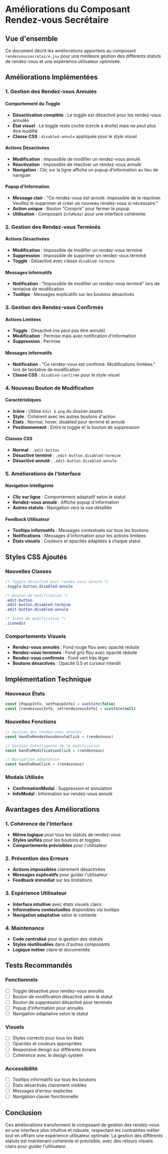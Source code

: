 # Améliorations du Composant Rendez-vous Secrétaire

## Vue d'ensemble
Ce document décrit les améliorations apportées au composant `rendezvoussecretaire.jsx` pour une meilleure gestion des différents statuts de rendez-vous et une expérience utilisateur optimisée.

## Améliorations Implémentées

### 1. Gestion des Rendez-vous Annulés

#### Comportement du Toggle
- **Désactivation complète** : Le toggle est désactivé pour les rendez-vous annulés
- **État visuel** : Le toggle reste coché (cercle à droite) mais ne peut plus être modifié
- **Classe CSS** : `disabled-annule` appliquée pour le style visuel

#### Actions Désactivées
- **Modification** : Impossible de modifier un rendez-vous annulé
- **Réactivation** : Impossible de réactiver un rendez-vous annulé
- **Navigation** : Clic sur la ligne affiche un popup d'information au lieu de naviguer

#### Popup d'Information
- **Message clair** : "Ce rendez-vous est annulé. Impossible de le réactiver. Veuillez le supprimer et créer un nouveau rendez-vous si nécessaire."
- **Action unique** : Bouton "Compris" pour fermer le popup
- **Utilisation** : Composant `InfoModal` pour une interface cohérente

### 2. Gestion des Rendez-vous Terminés

#### Actions Désactivées
- **Modification** : Impossible de modifier un rendez-vous terminé
- **Suppression** : Impossible de supprimer un rendez-vous terminé
- **Toggle** : Désactivé avec classe `disabled-termine`

#### Messages Informatifs
- **Notification** : "Impossible de modifier un rendez-vous terminé" lors de tentative de modification
- **Tooltips** : Messages explicatifs sur les boutons désactivés

### 3. Gestion des Rendez-vous Confirmés

#### Actions Limitées
- **Toggle** : Désactivé (ne peut pas être annulé)
- **Modification** : Permise mais avec notification d'information
- **Suppression** : Permise

#### Messages Informatifs
- **Notification** : "Ce rendez-vous est confirmé. Modifications limitées." lors de tentative de modification
- **Classe CSS** : `disabled-confirme` pour le style visuel

### 4. Nouveau Bouton de Modification

#### Caractéristiques
- **Icône** : Utilise `Edit 4.png` du dossier assets
- **Style** : Cohérent avec les autres boutons d'action
- **États** : Normal, hover, disabled pour terminé et annulé
- **Positionnement** : Entre le toggle et le bouton de suppression

#### Classes CSS
- **Normal** : `.edit-button`
- **Désactivé terminé** : `.edit-button.disabled-termine`
- **Désactivé annulé** : `.edit-button.disabled-annule`

### 5. Améliorations de l'Interface

#### Navigation Intelligente
- **Clic sur ligne** : Comportement adaptatif selon le statut
- **Rendez-vous annulé** : Affiche popup d'information
- **Autres statuts** : Navigation vers la vue détaillée

#### Feedback Utilisateur
- **Tooltips informatifs** : Messages contextuels sur tous les boutons
- **Notifications** : Messages d'information pour les actions limitées
- **États visuels** : Couleurs et opacités adaptées à chaque statut

## Styles CSS Ajoutés

### Nouvelles Classes
```css
/* Toggle désactivé pour rendez-vous annulé */
.toggle-button.disabled-annule

/* Bouton de modification */
.edit-button
.edit-button.disabled-termine
.edit-button.disabled-annule

/* Icône de modification */
.iconedit
```

### Comportements Visuels
- **Rendez-vous annulés** : Fond rouge flou avec opacité réduite
- **Rendez-vous terminés** : Fond gris flou avec opacité réduite
- **Rendez-vous confirmés** : Fond vert très léger
- **Boutons désactivés** : Opacité 0.5 et curseur interdit

## Implémentation Technique

### Nouveaux États
```javascript
const [PopupInfo, setPopupInfo] = useState(false)
const [rendezvousInfo, setrendezvousInfo] = useState(null)
```

### Nouvelles Fonctions
```javascript
// Gestion des rendez-vous annulés
const handleRendezVousAnnuleClick = (rendezvous)

// Gestion intelligente de la modification
const handleModificationClick = (rendezvous)

// Navigation adaptative
const handleRowClick = (rendezvous)
```

### Modals Utilisés
- **ConfirmationModal** : Suppression et annulation
- **InfoModal** : Information sur rendez-vous annulé

## Avantages des Améliorations

### 1. Cohérence de l'Interface
- **Même logique** pour tous les statuts de rendez-vous
- **Styles unifiés** pour les boutons et toggles
- **Comportements prévisibles** pour l'utilisateur

### 2. Prévention des Erreurs
- **Actions impossibles** clairement désactivées
- **Messages explicatifs** pour guider l'utilisateur
- **Feedback immédiat** sur les limitations

### 3. Expérience Utilisateur
- **Interface intuitive** avec états visuels clairs
- **Informations contextuelles** disponibles via tooltips
- **Navigation adaptative** selon le contexte

### 4. Maintenance
- **Code centralisé** pour la gestion des statuts
- **Styles réutilisables** dans d'autres composants
- **Logique métier** claire et documentée

## Tests Recommandés

### Fonctionnels
- [ ] Toggle désactivé pour rendez-vous annulés
- [ ] Bouton de modification désactivé selon le statut
- [ ] Bouton de suppression désactivé pour terminés
- [ ] Popup d'information pour annulés
- [ ] Navigation adaptative selon le statut

### Visuels
- [ ] Styles corrects pour tous les états
- [ ] Opacités et couleurs appropriées
- [ ] Responsive design sur différents écrans
- [ ] Cohérence avec le design system

### Accessibilité
- [ ] Tooltips informatifs sur tous les boutons
- [ ] États désactivés clairement visibles
- [ ] Messages d'erreur explicites
- [ ] Navigation clavier fonctionnelle

## Conclusion

Ces améliorations transforment le composant de gestion des rendez-vous en une interface plus intuitive et robuste, respectant les contraintes métier tout en offrant une expérience utilisateur optimale. La gestion des différents statuts est maintenant cohérente et prévisible, avec des retours visuels clairs pour guider l'utilisateur. 